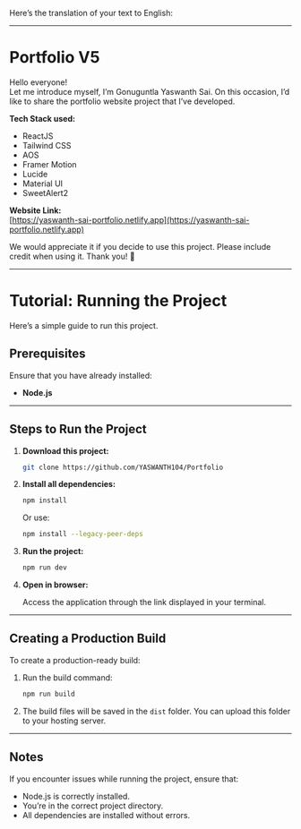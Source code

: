 Here’s the translation of your text to English:

---

# Portfolio V5

Hello everyone!  
Let me introduce myself, I’m Gonuguntla Yaswanth Sai. On this occasion, I’d like to share the portfolio website project that I’ve developed.

**Tech Stack used:**

- ReactJS
- Tailwind CSS
- AOS
- Framer Motion
- Lucide
- Material UI
- SweetAlert2

**Website Link:**  
[https://yaswanth-sai-portfolio.netlify.app](https://yaswanth-sai-portfolio.netlify.app)

We would appreciate it if you decide to use this project. Please include credit when using it. Thank you! 🙏

---

# Tutorial: Running the Project

Here’s a simple guide to run this project.

## Prerequisites

Ensure that you have already installed:

- **Node.js**

---

## Steps to Run the Project

1. **Download this project:**

   ```bash
   git clone https://github.com/YASWANTH104/Portfolio
   ```

2. **Install all dependencies:**

   ```bash
   npm install
   ```

   Or use:

   ```bash
   npm install --legacy-peer-deps
   ```

3. **Run the project:**

   ```bash
   npm run dev
   ```

4. **Open in browser:**

   Access the application through the link displayed in your terminal.

---

## Creating a Production Build

To create a production-ready build:

1. Run the build command:

   ```bash
   npm run build
   ```

2. The build files will be saved in the `dist` folder. You can upload this folder to your hosting server.

---

## Notes

If you encounter issues while running the project, ensure that:

- Node.js is correctly installed.
- You’re in the correct project directory.
- All dependencies are installed without errors.
